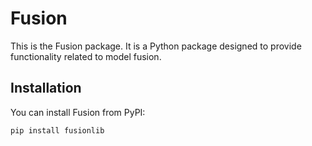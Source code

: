 # Fusion

This is the Fusion package. It is a Python package designed to provide functionality related to model fusion.

## Installation

You can install Fusion from PyPI:

```bash
pip install fusionlib
```

